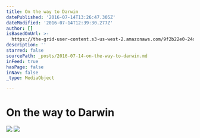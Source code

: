 ```yaml
---
title: On the way to Darwin
datePublished: '2016-07-14T13:26:47.305Z'
dateModified: '2016-07-14T12:39:30.277Z'
author: []
isBasedOnUrl: >-
  https://the-grid-user-content.s3-us-west-2.amazonaws.com/9f2b22e0-24d4-4095-bbd4-a031ee7d490b.jpg
description: ''
starred: false
sourcePath: _posts/2016-07-14-on-the-way-to-darwin.md
inFeed: true
hasPage: false
inNav: false
_type: MediaObject

---
```

# On the way to Darwin
![](https://the-grid-user-content.s3-us-west-2.amazonaws.com/9f2b22e0-24d4-4095-bbd4-a031ee7d490b.jpg)
![](https://the-grid-user-content.s3-us-west-2.amazonaws.com/722e84a5-e1f7-4d27-aae3-4a0965c70e2a.jpg)